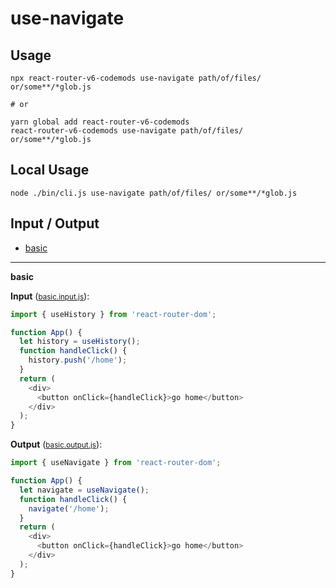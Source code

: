 # use-navigate


## Usage

```
npx react-router-v6-codemods use-navigate path/of/files/ or/some**/*glob.js

# or

yarn global add react-router-v6-codemods
react-router-v6-codemods use-navigate path/of/files/ or/some**/*glob.js
```

## Local Usage
```
node ./bin/cli.js use-navigate path/of/files/ or/some**/*glob.js
```

## Input / Output

<!--FIXTURES_TOC_START-->
* [basic](#basic)
<!--FIXTURES_TOC_END-->

<!--FIXTURES_CONTENT_START-->
---
<a id="basic">**basic**</a>

**Input** (<small>[basic.input.js](transforms/use-navigate/__testfixtures__/basic.input.js)</small>):
```js
import { useHistory } from 'react-router-dom';

function App() {
  let history = useHistory();
  function handleClick() {
    history.push('/home');
  }
  return (
    <div>
      <button onClick={handleClick}>go home</button>
    </div>
  );
}

```

**Output** (<small>[basic.output.js](transforms/use-navigate/__testfixtures__/basic.output.js)</small>):
```js
import { useNavigate } from 'react-router-dom';

function App() {
  let navigate = useNavigate();
  function handleClick() {
    navigate('/home');
  }
  return (
    <div>
      <button onClick={handleClick}>go home</button>
    </div>
  );
}

```
<!--FIXTURES_CONTENT_END-->